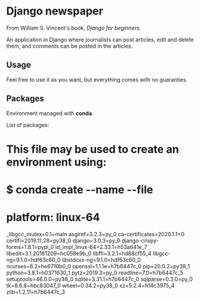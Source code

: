 # Django newspaper

From William S. Vincent's book, _Django for beginners_.

An application in Django where journalists can post articles, edit and
delete them, and comments can be posted in the articles.

## Usage

Feel free to use it as you want, but everything comes with no guaranties.

## Packages

Environment managed with __conda__.

List of packages:

# This file may be used to create an environment using:
# $ conda create --name <env> --file <this file>
# platform: linux-64
_libgcc_mutex=0.1=main
asgiref=3.2.3=py_0
ca-certificates=2020.1.1=0
certifi=2019.11.28=py38_0
django=3.0.3=py_0
django-crispy-forms=1.8.1=pypi_0
ld_impl_linux-64=2.33.1=h53a641e_7
libedit=3.1.20181209=hc058e9b_0
libffi=3.2.1=hd88cf55_4
libgcc-ng=9.1.0=hdf63c60_0
libstdcxx-ng=9.1.0=hdf63c60_0
ncurses=6.2=he6710b0_0
openssl=1.1.1e=h7b6447c_0
pip=20.0.2=py38_1
python=3.8.1=h0371630_1
pytz=2019.3=py_0
readline=7.0=h7b6447c_5
setuptools=46.0.0=py38_0
sqlite=3.31.1=h7b6447c_0
sqlparse=0.3.0=py_0
tk=8.6.8=hbc83047_0
wheel=0.34.2=py38_0
xz=5.2.4=h14c3975_4
zlib=1.2.11=h7b6447c_3
